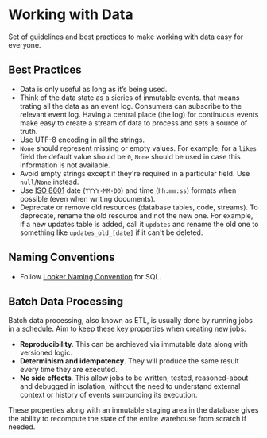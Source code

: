 # Working with Data

 Set of guidelines and best practices to make working with data easy for everyone.

## Best Practices

- Data is only useful as long as it’s being used.
- Think of the data state as a sieries of inmutable events. that means trating all the data as an event log. Consumers can subscribe to the relevant event log. Having a central place (the log) for continuous events make easy to create a stream of data to process and sets a source of truth.
- Use UTF-8 encoding in all the strings.
- `None` should represent missing or empty values. For example, for a `likes` field the default value should be `0`, `None` should be used in case this information is not available.
- Avoid empty strings except if they're required in a particular field. Use `null`/`None` instead.
- Use [ISO 8601](https://en.wikipedia.org/wiki/ISO_8601) date (`YYYY-MM-DD`) and time (`hh:mm:ss`) formats when possible (even when writing documents).
- Deprecate or remove old resources (database tables, code, streams). To deprecate, rename the old resource and not the new one. For example, if a new updates table is added, call it `updates` and rename the old one to something like `updates_old_[date]` if it can't be deleted.

## Naming Conventions

- Follow [Looker Naming Convention](https://looker.buffer.com/stories/liger/naming_conventions.md) for SQL.


## Batch Data Processing

Batch data processing, also known as ETL, is usually done by running jobs in a schedule.
Aim to keep these key properties when creating new jobs:

- **Reproducibility**. This can be archieved via immutable data along with versioned logic.
- **Determinism and idempotency**. They will produce the same result every time they are executed.
- **No side effects**. This allow jobs to be written, tested, reasoned-about and debugged in isolation, without the need to understand external context or history of events surrounding its execution.

These properties along with an inmutable staging area in the database gives the ability to recompute the state of the entire warehouse from scratch if needed.
